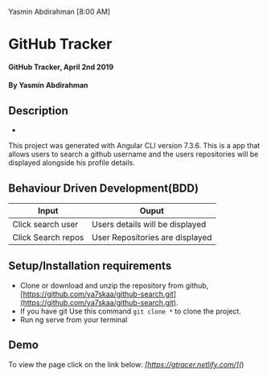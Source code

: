 Yasmin Abdirahman [8:00 AM]
# GitHub Tracker
#### GitHub Tracker, April 2nd 2019
#### By **Yasmin Abdirahman**

## Description
-
This project was generated with Angular CLI version 7.3.6. This is a  app that allows users to search a github username and the users repositories will be displayed alongside his profile details.
## Behaviour Driven Development(BDD)


| Input                        | Ouput                                                                                            |
|--------------------------    |----------------------------------------------------------------------------------------------    |
| Click search user    | Users details will be displayed                  |
| Click Search repos         | User Repositories are displayed             |

## Setup/Installation requirements


- Clone  or download and unzip the repository from github, [https://github.com/ya7skaa/github-search.git](https://github.com/ya7skaa/github-search.git).
- If you have git Use this command `git clone *` to clone the project.
- Run ng serve from your terminal

## Demo
To view the page click on the link below:
*[https://gtracer.netlify.com/](*)
